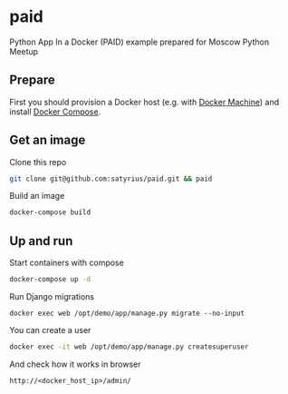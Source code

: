 # paid
Python App In a Docker (PAID) example prepared for Moscow Python Meetup

## Prepare
First you should provision a Docker host (e.g. with [Docker Machine](https://docs.docker.com/machine/)) and install [Docker Compose](https://docs.docker.com/compose/).

## Get an image
Clone this repo
```bash
git clone git@github.com:satyrius/paid.git && paid
```
Build an image
```bash
docker-compose build
```
## Up and run
Start containers with compose
```bash
docker-compose up -d
```
Run Django migrations
```
docker exec web /opt/demo/app/manage.py migrate --no-input
```
You can create a user
```bash
docker exec -it web /opt/demo/app/manage.py createsuperuser
```
And check how it works in browser
```
http://<docker_host_ip>/admin/
```
